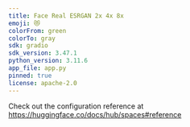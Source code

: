 ```yaml
---
title: Face Real ESRGAN 2x 4x 8x
emoji: 😻
colorFrom: green
colorTo: gray
sdk: gradio
sdk_version: 3.47.1
python_version: 3.11.6
app_file: app.py
pinned: true
license: apache-2.0
---
```


Check out the configuration reference at https://huggingface.co/docs/hub/spaces#reference
